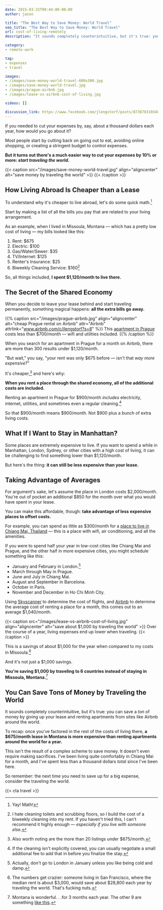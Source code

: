 ```yaml
---
date: 2015-03-31T09:44:00-08:00
author: jason

title: "The Best Way to Save Money: World Travel"
seo_title: "The Best Way to Save Money: World Travel"
url: cost-of-living-remotely
description: "It sounds completely counterintuitive, but it's true: you can save a ton of money by giving up your lease and renting apartments around the world."

category:
- remote-work

tag:
- expenses
- travel

images:
- /images/save-money-world-travel-600x300.jpg
- /images/save-money-world-travel.jpg
- /images/prague-airbnb.jpg
- /images/lease-vs-airbnb-cost-of-living.jpg

videos: []

discussion_link: https://www.facebook.com/jlengstorf/posts/873878319348737
---
```

If you needed to cut your expenses by, say, about a thousand dollars each year, how would you go about it?

Most people start by cutting back on going out to eat, avoiding online shopping, or creating a stringent budget to control expenses.

**But it turns out there's a much easier way to cut your expenses by 10% or more: *start traveling the world*.**

{{< caption src="/images/save-money-world-travel.jpg"
            align="aligncenter"
            alt="save money by traveling the world" >}}
{{< /caption >}}

## How Living Abroad Is Cheaper than a Lease

To understand why it's cheaper to live abroad, let's do some quick math.[^math]

Start by making a list of all the bills you pay that are related to your living arrangement.

As an example, when I lived in Missoula, Montana — which has a pretty low cost of living — my bills looked like this:

1.  Rent: $675
2.  Electric: $100
3.  Gas/Water/Sewer: $35
4.  TV/Internet: $125
5.  Renter's Insurance: $25
6.  Biweekly Cleaning Service: $160[^cleaning]

So, all things included, **I spent $1,120/month to live there.**

## The Secret of the Shared Economy

When you decide to leave your lease behind and start traveling permanently, something magical happens: **all the extra bills go away.**

{{% caption src="/images/prague-airbnb.jpg"
            align="aligncenter"
            alt="cheap Prague rental on Airbnb"
            attr="Airbnb"
            attrlink="www.airbnb.com/c/jlengstorf?s=8" %}}
  This [apartment in Prague](https://www.airbnb.com/rooms/4500253) costs less than $700/month — wifi and utilities included.
{{% /caption %}}

When you search for an apartment in Prague for a month on Airbnb, there are more than 300 results under $1,120/month.

"But wait," you say, "your rent was only $675 before — isn't that *way more expensive*?"

It's cheaper,[^cheaper] and here's why:

**When you rent a place through the shared economy, all of the additional costs are included.**

Renting an apartment in Prague for $900/month *includes* electricity, internet, utilities, and sometimes even a regular cleaning.[^airbnbcleaning]

So that $900/month means $900/month. Not $900 plus a bunch of extra living costs.

## What If I Want to Stay in Manhattan?

Some places are extremely expensive to live. If you want to spend a while in Manhattan, London, Sydney, or other cities with a high cost of living, it can be challenging to find something lower than $1,120/month.

But here's the thing: **it can still be less expensive than your lease.**

## Taking Advantage of Averages

For argument's sake, let's assume the place in London costs $2,000/month. You're out of pocket an additional $850 for the month over what you would have spent in your lease.

You can make this affordable, though: **take advantage of less expensive places to offset costs.**

For example, you can spend as little as $300/month for a [place to live in Chiang Mai, Thailand][2] — this is a place with wifi, air conditioning, and all the amenities.

If you were to spend half your year in low-cost cities like Chiang Mai and Prague, and the other half in more expensive cities, you might schedule something like this:

*   January and February in London.[^london]
*   March through May in Prague.
*   June and July in Chiang Mai.
*   August and September in Barcelona.
*   October in Paris.
*   November and December in Ho Chi Minh City.

Using [Skyscanner][3] to determine the cost of flights, and [Airbnb][4] to determine the average cost of renting a place for a month, this comes out to an average $1,040/month.

{{< caption src="/images/lease-vs-airbnb-cost-of-living.jpg"
            align="aligncenter"
            alt="save about $1,000 by traveling the world" >}}
  Over the course of a year, living expenses end up lower when traveling.
{{< /caption >}}

This is a savings of about $1,000 for the year when compared to my costs in Missoula.[^sf]

And it's not just a $1,000 savings.

**You're saving $1,000 by traveling to 6 countries instead of staying in Missoula, Montana.**[^mt]

## You Can Save Tons of Money by Traveling the World

It sounds completely counterintuitive, but it's true: you can save a *ton* of money by giving up your lease and renting apartments from sites like Airbnb around the world.

To recap: once you've factored in the rest of the costs of living there, **a $675/month lease in Montana is more expensive than renting apartments around the world for a year.**

This isn't the result of a complex scheme to save money. It doesn't even require making sacrifices. I've been living quite comfortably in Chiang Mai for a month, and I've spent less than a thousand dollars *total* since I've been here.

So remember: the next time you need to save up for a big expense, consider the traveling the world.

{{< cta travel >}}

[^math]:
    Yay! Math!

[^cleaning]:
    I hate cleaning toilets and scrubbing floors, so I build the cost of a biweekly cleaning into my rent. If you haven't tried this, I can't recommend it highly enough — *especially if you live with someone else.*

[^cheaper]:
    Also worth noting are the more than 20 listings under $675/month.

[^airbnbcleaning]:
    If the cleaning isn't explicitly covered, you can usually negotiate a small additional fee to add that in before you finalize the stay.

[^london]:
    Actually, don't go to London in January unless you like being cold and damp.

[^sf]:
    The numbers get crazier: someone living in San Francisco, where the median rent is about $3,000, would save about $28,800 each year by traveling the world. That's fucking nuts.

[^mt]:
    Montana is wonderful. . .for 3 months each year. The other 9 are something [like this][5].

 [2]: https://nomadlist.com/chiang-mai-thailand
 [3]: http://www.skyscanner.com/
 [4]: https://www.airbnb.com/c/jlengstorf
 [5]: http://i.imgur.com/iexMg46.jpg
